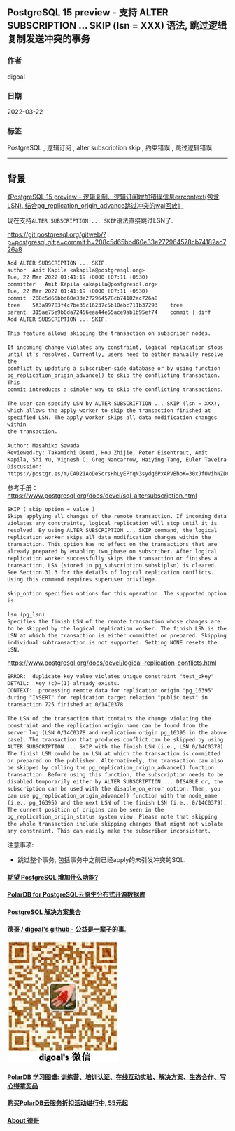 ## PostgreSQL 15 preview - 支持 ALTER SUBSCRIPTION ... SKIP (lsn = XXX) 语法, 跳过逻辑复制发送冲突的事务   
  
### 作者          
digoal          
          
### 日期          
2022-03-22         
          
### 标签          
PostgreSQL , 逻辑订阅 , alter subscription skip , 约束错误 , 跳过逻辑错误     
          
----          
          
## 背景     
[《PostgreSQL 15 preview - 逻辑复制、逻辑订阅增加错误信息errcontext(包含LSN). 结合pg_replication_origin_advance跳过冲突的wal回放》](../202203/20220309_02.md)    
  
现在支持`ALTER SUBSCRIPTION ... SKIP`语法直接跳过LSN了.   
  
https://git.postgresql.org/gitweb/?p=postgresql.git;a=commit;h=208c5d65bbd60e33e272964578cb74182ac726a8  
  
```  
Add ALTER SUBSCRIPTION ... SKIP.  
author	Amit Kapila <akapila@postgresql.org>	  
Tue, 22 Mar 2022 01:41:19 +0000 (07:11 +0530)  
committer	Amit Kapila <akapila@postgresql.org>	  
Tue, 22 Mar 2022 01:41:19 +0000 (07:11 +0530)  
commit	208c5d65bbd60e33e272964578cb74182ac726a8  
tree	5f3a99783f4c7be35c16237c5b10ebc711b37293	tree  
parent	315ae75e9b6da72456eaa44e55ace9ab1b95ef74	commit | diff  
Add ALTER SUBSCRIPTION ... SKIP.  
  
This feature allows skipping the transaction on subscriber nodes.  
  
If incoming change violates any constraint, logical replication stops  
until it's resolved. Currently, users need to either manually resolve the  
conflict by updating a subscriber-side database or by using function  
pg_replication_origin_advance() to skip the conflicting transaction. This  
commit introduces a simpler way to skip the conflicting transactions.  
  
The user can specify LSN by ALTER SUBSCRIPTION ... SKIP (lsn = XXX),  
which allows the apply worker to skip the transaction finished at  
specified LSN. The apply worker skips all data modification changes within  
the transaction.  
  
Author: Masahiko Sawada  
Reviewed-by: Takamichi Osumi, Hou Zhijie, Peter Eisentraut, Amit Kapila, Shi Yu, Vignesh C, Greg Nancarrow, Haiying Tang, Euler Taveira  
Discussion: https://postgr.es/m/CAD21AoDeScrsHhLyEPYqN3sydg6PxAPVBboK=30xJfUVihNZDA@mail.gmail.com  
```  
  
参考手册：   
https://www.postgresql.org/docs/devel/sql-altersubscription.html  
  
  
```  
SKIP ( skip_option = value )  
Skips applying all changes of the remote transaction. If incoming data violates any constraints, logical replication will stop until it is resolved. By using ALTER SUBSCRIPTION ... SKIP command, the logical replication worker skips all data modification changes within the transaction. This option has no effect on the transactions that are already prepared by enabling two_phase on subscriber. After logical replication worker successfully skips the transaction or finishes a transaction, LSN (stored in pg_subscription.subskiplsn) is cleared. See Section 31.3 for the details of logical replication conflicts. Using this command requires superuser privilege.  
  
skip_option specifies options for this operation. The supported option is:  
  
lsn (pg_lsn)  
Specifies the finish LSN of the remote transaction whose changes are to be skipped by the logical replication worker. The finish LSN is the LSN at which the transaction is either committed or prepared. Skipping individual subtransaction is not supported. Setting NONE resets the LSN.  
```  
  
https://www.postgresql.org/docs/devel/logical-replication-conflicts.html  
  
```  
ERROR:  duplicate key value violates unique constraint "test_pkey"  
DETAIL:  Key (c)=(1) already exists.  
CONTEXT:  processing remote data for replication origin "pg_16395" during "INSERT" for replication target relation "public.test" in transaction 725 finished at 0/14C0378  
  
The LSN of the transaction that contains the change violating the constraint and the replication origin name can be found from the server log (LSN 0/14C0378 and replication origin pg_16395 in the above case). The transaction that produces conflict can be skipped by using ALTER SUBSCRIPTION ... SKIP with the finish LSN (i.e., LSN 0/14C0378). The finish LSN could be an LSN at which the transaction is committed or prepared on the publisher. Alternatively, the transaction can also be skipped by calling the pg_replication_origin_advance() function transaction. Before using this function, the subscription needs to be disabled temporarily either by ALTER SUBSCRIPTION ... DISABLE or, the subscription can be used with the disable_on_error option. Then, you can use pg_replication_origin_advance() function with the node_name (i.e., pg_16395) and the next LSN of the finish LSN (i.e., 0/14C0379). The current position of origins can be seen in the pg_replication_origin_status system view. Please note that skipping the whole transaction include skipping changes that might not violate any constraint. This can easily make the subscriber inconsistent.  
```  
  
注意事项:  
- 跳过整个事务, 包括事务中之前已经apply的未引发冲突的SQL.    
  
  
  
#### [期望 PostgreSQL 增加什么功能?](https://github.com/digoal/blog/issues/76 "269ac3d1c492e938c0191101c7238216")
  
  
#### [PolarDB for PostgreSQL云原生分布式开源数据库](https://github.com/ApsaraDB/PolarDB-for-PostgreSQL "57258f76c37864c6e6d23383d05714ea")
  
  
#### [PostgreSQL 解决方案集合](https://yq.aliyun.com/topic/118 "40cff096e9ed7122c512b35d8561d9c8")
  
  
#### [德哥 / digoal's github - 公益是一辈子的事.](https://github.com/digoal/blog/blob/master/README.md "22709685feb7cab07d30f30387f0a9ae")
  
  
![digoal's wechat](../pic/digoal_weixin.jpg "f7ad92eeba24523fd47a6e1a0e691b59")
  
  
#### [PolarDB 学习图谱: 训练营、培训认证、在线互动实验、解决方案、生态合作、写心得拿奖品](https://www.aliyun.com/database/openpolardb/activity "8642f60e04ed0c814bf9cb9677976bd4")
  
  
#### [购买PolarDB云服务折扣活动进行中, 55元起](https://www.aliyun.com/activity/new/polardb-yunparter?userCode=bsb3t4al "e0495c413bedacabb75ff1e880be465a")
  
  
#### [About 德哥](https://github.com/digoal/blog/blob/master/me/readme.md "a37735981e7704886ffd590565582dd0")
  
